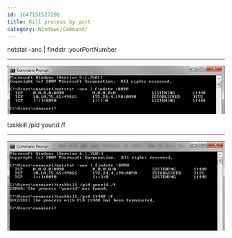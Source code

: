 ```yaml
---
id: 1647151527298
title: Kill process by port
category: Windows/Command/
---
```


netstat -ano | findstr :yourPortNumber

---
![ue3dJ.png](https://raw.githubusercontent.com/cuongphuong/memo_data/main/Images/1647151507769_ue3dJ.png)


taskkill /pid yourid /f

---

![G2gKF.png](https://raw.githubusercontent.com/cuongphuong/memo_data/main/Images/1647151525109_G2gKF.png)